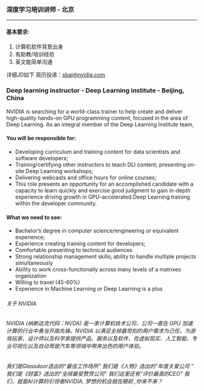 
### 深度学习培训讲师 - 北京
___
#### 基本要求:
1.	计算机软件背景出身
2.	有助教/培训经验
3.	英文能简单沟通

详细JD如下 简历投递：sbai@nvidia.com

### Deep learning instructor - Deep Learning institute - Beijing, China
NVIDIA is searching for a world-class trainer to help create and deliver high-quality hands-on GPU programming content, focused in the area of Deep Learning. As an integral member of the Deep Learning Institute team,

#### You will be responsible for: 
- Developing curriculum and training content for data scientists and software developers; 
- Training/certifying other instructors to teach DLI content; presenting on-site Deep Learning workshops;   
- Delivering webcasts and office hours for online courses;
- This role presents an opportunity for an accomplished candidate with a capacity to learn quickly and exercise good judgment to gain in-depth experience driving growth in GPU-accelerated Deep Learning training within the developer community. 

#### What we need to see:
- Bachelor’s degree in computer science/engineering or equivalent experience;
- Experience creating training content for developers;
- Comfortable presenting to technical audiences 
- Strong relationship management skills; ability to handle multiple projects simultaneously 
- Ability to work cross-functionally across many levels of a matrixes organization  
- Willing to travel (45-60%)
- Experience in Machine Learning or Deep Learning is a plus

###### 关于 NVIDIA
###### NVIDIA (纳斯达克代码：NVDA) 是一家计算机技术公司，公司一直在 GPU 加速计算的行业中勇当开路先锋。NVIDIA 以满足全球最苛刻的用户需求为己任，为游戏玩家、设计师以及科学家提供产品、服务以及软件，在虚拟现实、人工智能、专业可视化以及自动驾驶汽车等领域中带来出色的用户体验。

###### 我们是Glassdoor选出的“最佳工作场所” 我们是《人物》选出的“年度关爱公司 ” 我们是《财富》选出的“全球最受赞赏公司”  我们这里还有“评价最高的CEO”  我们，就是AI计算的引领者NVIDIA, 梦想的机会就在眼前 ,你来不来？
